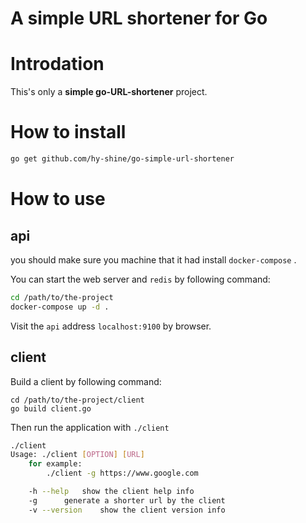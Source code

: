 # A simple URL shortener for Go

# Introdation

This's only a **simple go-URL-shortener** project.

# How to install

```bash
go get github.com/hy-shine/go-simple-url-shortener
```

# How to use
## api

you should make sure you machine that it had install `docker-compose` .

You can start the web server and `redis` by following command:

```bash
cd /path/to/the-project
docker-compose up -d .
```

Visit the `api` address `localhost:9100` by browser.

## client

Build a client by following command:

```
cd /path/to/the-project/client
go build client.go
```

Then run the application with `./client`

```bash
./client
Usage: ./client [OPTION] [URL]
	for example:
		./client -g https://www.google.com

	-h --help	show the client help info
	-g		generate a shorter url by the client
	-v --version	show the client version info
```